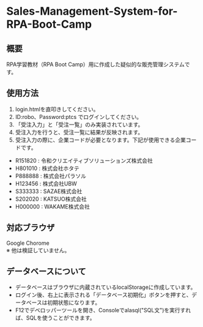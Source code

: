 # Sales-Management-System-for-RPA-Boot-Camp
## 概要  
RPA学習教材（RPA Boot Camp）用に作成した疑似的な販売管理システムです。  
  
## 使用方法  
1. login.htmlを直叩きしてください。  
2. ID:robo、Password:ptcs でログインしてください。 
3. 「受注入力」と「受注一覧」のみ実装されています。
4. 受注入力を行うと、受注一覧に結果が反映されます。
5. 受注入力の際に、企業コードが必要となります。下記が使用できる企業コードです。
  * R151820 : 令和クリエイティブソリューションズ株式会社
  * H801010 : 株式会社ホタテ
  * P888888 : 株式会社パラソル
  * H123456 : 株式会社UBW
  * S333333 : SAZAE株式会社
  * S202020 : KATSUO株式会社
  * H000000 : WAKAME株式会社

## 対応ブラウザ
Google Chorome  
※ 他は検証していません。

## データベースについて
* データベースはブラウザに内蔵されているlocalStorageに作成しています。
* ログイン後、右上に表示される「データベース初期化」ボタンを押すと、データベースは初期状態になります。
* F12でデベロッパーツールを開き、Consoleでalasql("SQL文")を実行すれば、SQLを使うことができます。
